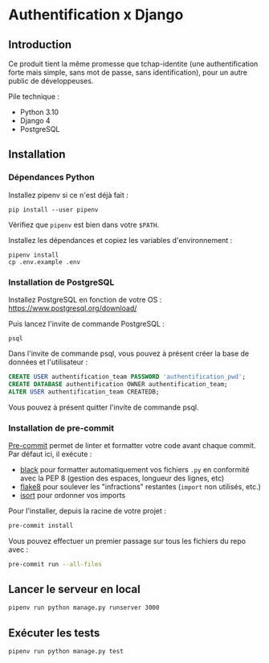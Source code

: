# Authentification x Django


## Introduction

Ce produit tient la même promesse que tchap-identite (une authentification forte mais simple, sans mot de passe, sans identification), pour un autre public de développeuses.

Pile technique :

- Python 3.10
- Django 4
- PostgreSQL

## Installation

### Dépendances Python

Installez pipenv si ce n'est déjà fait :

```
pip install --user pipenv
```

Vérifiez que `pipenv` est bien dans votre `$PATH`.

Installez les dépendances et copiez les variables d'environnement :

```
pipenv install
cp .env.example .env
```

### Installation de PostgreSQL

Installez PostgreSQL en fonction de votre OS : https://www.postgresql.org/download/

Puis lancez l'invite de commande PostgreSQL : 

```
psql
```

Dans l'invite de commande psql, vous pouvez à présent créer la base de données et l'utilisateur :

```sql
CREATE USER authentification_team PASSWORD 'authentification_pwd';
CREATE DATABASE authentification OWNER authentification_team;
ALTER USER authentification_team CREATEDB;
```

Vous pouvez à présent quitter l'invite de commande psql.

### Installation de pre-commit

[Pre-commit](https://pre-commit.com/#install) permet de linter et formatter votre code avant chaque commit. Par défaut ici, il exécute :

- [black](https://github.com/psf/black) pour formatter automatiquement vos fichiers `.py` en conformité avec la PEP 8 (gestion des espaces, longueur des lignes, etc)
- [flake8](https://github.com/pycqa/flake8) pour soulever les "infractions" restantes (`import` non utilisés, etc.)
- [isort](https://github.com/pycqa/isort) pour ordonner vos imports

Pour l'installer, depuis la racine de votre projet :

```bash
pre-commit install
```

Vous pouvez effectuer un premier passage sur tous les fichiers du repo avec :

```bash
pre-commit run --all-files
```

## Lancer le serveur en local

```bash
pipenv run python manage.py runserver 3000
```

## Exécuter les tests

```bash
pipenv run python manage.py test
```
